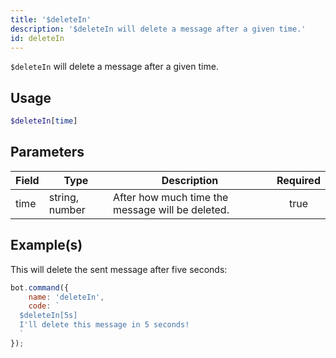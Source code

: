 ```yaml
---
title: '$deleteIn'
description: '$deleteIn will delete a message after a given time.'
id: deleteIn
---
```


`$deleteIn` will delete a message after a given time.

## Usage

```php
$deleteIn[time]
```

## Parameters

| Field | Type           | Description                                      | Required |
| ----- | -------------- | ------------------------------------------------ |:--------:|
| time  | string, number | After how much time the message will be deleted. |   true   |

## Example(s)

This will delete the sent message after five seconds:

```javascript
bot.command({
    name: 'deleteIn',
    code: `
  $deleteIn[5s]
  I'll delete this message in 5 seconds!
  `
});
```
